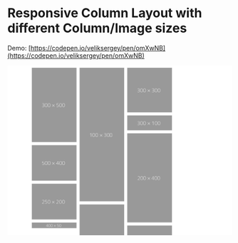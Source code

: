 # Responsive Column Layout with different Column/Image sizes

Demo:
[https://codepen.io/veliksergey/pen/omXwNB](https://codepen.io/veliksergey/pen/omXwNB)

![Screenshot](https://github.com/veliksergey/responsive-column-layout/blob/master/Screenshot.png?raw=true)
